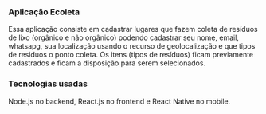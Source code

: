 ### Aplicação Ecoleta

Essa aplicação consiste em cadastrar lugares que fazem coleta de resíduos de lixo (orgânico e não orgânico) podendo 
cadastrar seu nome, email, whatsapg, sua localização usando o recurso de geolocalização e que tipos de residuos o 
ponto coleta. Os itens (tipos de resíduos) ficam previamente cadastrados e ficam a disposição para serem selecionados.

### Tecnologias usadas
Node.js no backend, React.js no frontend e React Native no mobile. 


